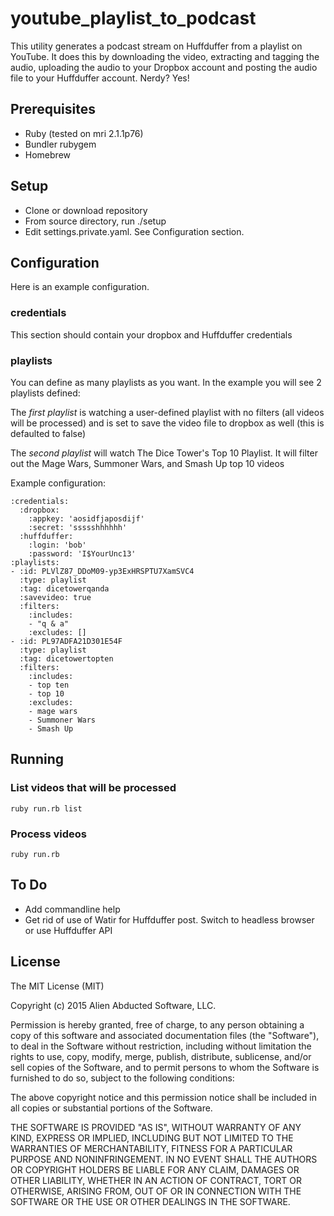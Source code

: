 # youtube_playlist_to_podcast

This utility generates a podcast stream on Huffduffer from a playlist on YouTube. It does this by downloading the video, extracting and tagging the audio, uploading the audio to your Dropbox account and posting the audio file to your Huffduffer account. Nerdy? Yes!

## Prerequisites
* Ruby (tested on mri 2.1.1p76)
* Bundler rubygem
* Homebrew

## Setup
* Clone or download repository
* From source directory, run ./setup
* Edit settings.private.yaml. See Configuration section.

## Configuration

Here is an example configuration. 

### credentials

This section should contain your dropbox and Huffduffer credentials

### playlists

You can define as many playlists as you want. In the example you will see 2 playlists defined:

The *first playlist* is watching a user-defined playlist with no filters (all videos will be processed) and is set to save the video file to dropbox as well (this is defaulted to false)

The *second playlist* will watch The Dice Tower's Top 10 Playlist. It will filter out the Mage Wars, Summoner Wars, and Smash Up top 10 videos

Example configuration:
  
    :credentials:
      :dropbox:
        :appkey: 'aosidfjaposdijf'
        :secret: 'ssssshhhhhh'
      :huffduffer:
        :login: 'bob'
        :password: 'I$YourUnc13'
    :playlists:
    - :id: PLVlZ87_DDoM09-yp3ExHRSPTU7XamSVC4
      :type: playlist
      :tag: dicetowerqanda
      :savevideo: true
      :filters:
        :includes:
        - "q & a"
        :excludes: []
    - :id: PL97ADFA21D301E54F
      :type: playlist
      :tag: dicetowertopten
      :filters:
        :includes:
        - top ten
        - top 10
        :excludes:
        - mage wars
        - Summoner Wars
        - Smash Up

## Running

### List videos that will be processed

    ruby run.rb list
  
### Process videos

    ruby run.rb

## To Do

* Add commandline help
* Get rid of use of Watir for Huffduffer post. Switch to headless browser or use Huffduffer API


## License

The MIT License (MIT)

Copyright (c) 2015 Alien Abducted Software, LLC.

Permission is hereby granted, free of charge, to any person obtaining a copy
of this software and associated documentation files (the "Software"), to deal
in the Software without restriction, including without limitation the rights
to use, copy, modify, merge, publish, distribute, sublicense, and/or sell
copies of the Software, and to permit persons to whom the Software is
furnished to do so, subject to the following conditions:

The above copyright notice and this permission notice shall be included in
all copies or substantial portions of the Software.

THE SOFTWARE IS PROVIDED "AS IS", WITHOUT WARRANTY OF ANY KIND, EXPRESS OR
IMPLIED, INCLUDING BUT NOT LIMITED TO THE WARRANTIES OF MERCHANTABILITY,
FITNESS FOR A PARTICULAR PURPOSE AND NONINFRINGEMENT. IN NO EVENT SHALL THE
AUTHORS OR COPYRIGHT HOLDERS BE LIABLE FOR ANY CLAIM, DAMAGES OR OTHER
LIABILITY, WHETHER IN AN ACTION OF CONTRACT, TORT OR OTHERWISE, ARISING FROM,
OUT OF OR IN CONNECTION WITH THE SOFTWARE OR THE USE OR OTHER DEALINGS IN
THE SOFTWARE.
